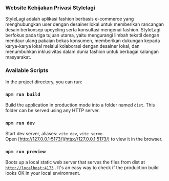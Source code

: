 ### Website Kebijakan Privasi Stylelagi

StyleLagi adalah aplikasi fashion berbasis e-commerce yang
menghubungkan user dengan desainer lokal untuk memberikan
rancangan desain berkonsep upcycling serta konsultasi
mengenai fashion. StyleLagi berfokus pada tiga tujuan utama,
yaitu mengurangi limbah tekstil dengan mendaur ulang pakaian
bekas konsumen, memberikan dukungan kepada karya-karya
lokal melalui kolaborasi dengan desainer lokal, dan
menumbuhkan inklusivitas dalam dunia fashion untuk berbagai
kalangan masyarakat.

### Available Scripts

In the project directory, you can run:

### `npm run build`

Build the application in production mode into a folder named `dist`. This folder can be served using any HTTP server.

### `npm run dev`

Start dev server, aliases: `vite dev`, `vite serve`.\
Open [http://127.0.0.1:5173/](http://127.0.0.1:5173/) to view it in the browser.

### `npm run preview`

Boots up a local static web server that serves the files from dist at [`http://localhost:4173`](http://localhost:4173) . It's an easy way to check if the production build looks OK in your local environment.
